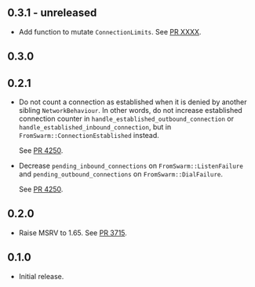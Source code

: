 ## 0.3.1 - unreleased

- Add function to mutate `ConnectionLimits`.
  See [PR XXXX](https://github.com/libp2p/rust-libp2p/pull/XXXX).

## 0.3.0


## 0.2.1

- Do not count a connection as established when it is denied by another sibling `NetworkBehaviour`.
  In other words, do not increase established connection counter in `handle_established_outbound_connection` or `handle_established_inbound_connection`, but in `FromSwarm::ConnectionEstablished` instead.

  See [PR 4250].

- Decrease `pending_inbound_connections` on `FromSwarm::ListenFailure` and `pending_outbound_connections` on `FromSwarm::DialFailure`.

  See [PR 4250].

[PR 4250]: https://github.com/libp2p/rust-libp2p/pull/4250

## 0.2.0


- Raise MSRV to 1.65.
  See [PR 3715].

[PR 3715]: https://github.com/libp2p/rust-libp2p/pull/3715

## 0.1.0

- Initial release.
